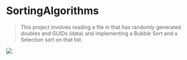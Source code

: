 # SortingAlgorithms
>This project involves reading a file in that has randomly generated doubles and GUIDs (data) and implementing a Bubble Sort and a Selection sort on that list.
>
![](https://github.com/SnehMehta23/SortingAlgorithms/blob/master/TestingAlgorithms/TestingAlgorithms/images/Sorting.PNG)
